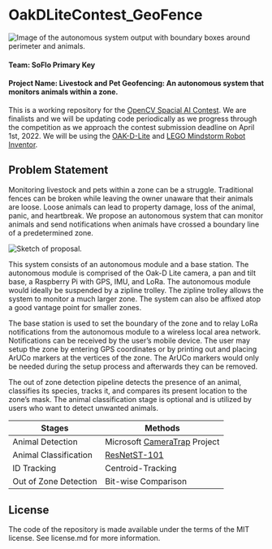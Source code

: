 # OakDLiteContest_GeoFence
![Image of the autonomous system output with boundary boxes around perimeter and animals.](https://github.com/jisforjt/OakDLiteContest_GeoFence/blob/main/images/readme/pets.jpg?raw=true)
#### Team: SoFlo Primary Key
#### Project Name: Livestock and Pet Geofencing: An autonomous system that monitors animals within a zone.
This is a working repository for the [OpenCV Spacial AI Contest](https://opencv.org/opencv-spatial-ai-contest/). We are finalists and we will be updating code periodically as we progress through the competition as we approach the contest submission deadline on April 1st, 2022. We will be using the [OAK-D-Lite](https://docs.luxonis.com/projects/hardware/en/latest/pages/DM9095.html) and [LEGO Mindstorm Robot Inventor](https://www.lego.com/en-us/product/robot-inventor-51515).

## Problem Statement
Monitoring livestock and pets within a zone can be a struggle. Traditional fences can be broken while leaving the owner unaware that their animals are loose. Loose animals can lead to property damage, loss of the animal, panic, and heartbreak. We propose an autonomous system that can monitor animals and send notifications when animals have crossed a boundary line of a predetermined zone.

![Sketch of proposal.](https://github.com/jisforjt/OakDLiteContest_GeoFence/blob/main/images/readme/SoFlo_Primary_Key_GeoFencing.jpg?raw=true)

This system consists of an autonomous module and a base station. The autonomous module is comprised of the Oak-D Lite camera, a pan and tilt base, a Raspberry Pi with GPS, IMU, and LoRa. The autonomous module would ideally be suspended by a zipline trolley. The zipline trolley allows the system to monitor a much larger zone. The system can also be affixed atop a good vantage point for smaller zones.

The base station is used to set the boundary of the zone and to relay LoRa notifications from the autonomous module to a wireless local area network. Notifications can be received by the user’s mobile device. The user may setup the zone by entering GPS coordinates or by printing out and placing ArUCo markers at the vertices of the zone. The ArUCo markers would only be needed during the setup process and afterwards they can be removed.

The out of zone detection pipeline detects the presence of an animal, classifies its species, tracks it, and compares its present location to the zone’s mask. The animal classification stage is optional and is utilized by users who want to detect unwanted animals.

| Stages  | Methods |
| ------------- | ------------- |
| Animal Detection | Microsoft [CameraTrap](https://github.com/microsoft/CameraTraps) Project |
| Animal Classification | [ResNetST-101](https://modelplace.ai/models/15) |
| ID Tracking | Centroid-Tracking |
| Out of Zone Detection | Bit-wise Comparison |

## License
The code of the repository is made available under the terms of the MIT license. See license.md for more information.
